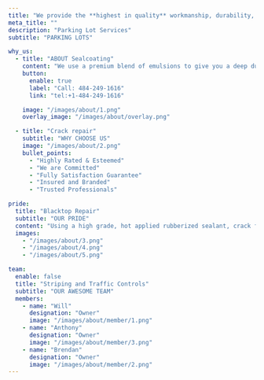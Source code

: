 ```yaml
---
title: "We provide the **highest in quality** workmanship, durability, and safety."
meta_title: ""
description: "Parking Lot Services"
subtitle: "PARKING LOTS"

why_us:
  - title: "ABOUT Sealcoating"
    content: "We use a premium blend of emulsions to give you a deep durable finish and maximize the lifespan of your parking lots and blacktop areas, shielding them from water, oil, UV, and wear and tear damage. Our attention to detail and commitment to excellence will leave you with a clean, beautiful surface that we guarantee for 4 years."
    button:
      enable: true
      label: "Call: 484-249-1616"
      link: "tel:+1-484-249-1616"

    image: "/images/about/1.png"
    overlay_image: "/images/about/overlay.png"

  - title: "Crack repair"
    subtitle: "WHY CHOOSE US"
    image: "/images/about/2.png"
    bullet_points:
      - "Highly Rated & Esteemed"
      - "We are Committed"
      - "Fully Satisfaction Guarantee"
      - "Insured and Branded"
      - "Trusted Professionals"

pride:
  title: "Blacktop Repair"
  subtitle: "OUR PRIDE"
  content: "Using a high grade, hot applied rubberized sealant, crack filling is the first step in extending the life of your blacktop surfaces. We provide clean, professional work that restores integrity to your blacktop surface that adheres to the surrounding pavement to keep water out."
  images:
    - "/images/about/3.png"
    - "/images/about/4.png"
    - "/images/about/5.png"

team:
  enable: false
  title: "Striping and Traffic Controls"
  subtitle: "OUR AWESOME TEAM"
  members:
    - name: "Will"
      designation: "Owner"
      image: "/images/about/member/1.png"
    - name: "Anthony"
      designation: "Owner"
      image: "/images/about/member/3.png"
    - name: "Brendan"
      designation: "Owner"
      image: "/images/about/member/2.png"
---
```

